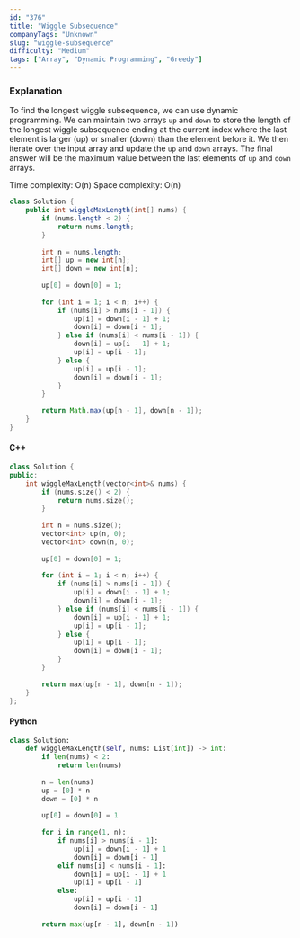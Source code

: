 ```yaml
---
id: "376"
title: "Wiggle Subsequence"
companyTags: "Unknown"
slug: "wiggle-subsequence"
difficulty: "Medium"
tags: ["Array", "Dynamic Programming", "Greedy"]
---
```


### Explanation
To find the longest wiggle subsequence, we can use dynamic programming. We can maintain two arrays `up` and `down` to store the length of the longest wiggle subsequence ending at the current index where the last element is larger (up) or smaller (down) than the element before it. We then iterate over the input array and update the `up` and `down` arrays. The final answer will be the maximum value between the last elements of `up` and `down` arrays.

Time complexity: O(n)
Space complexity: O(n)

```java
class Solution {
    public int wiggleMaxLength(int[] nums) {
        if (nums.length < 2) {
            return nums.length;
        }
        
        int n = nums.length;
        int[] up = new int[n];
        int[] down = new int[n];
        
        up[0] = down[0] = 1;
        
        for (int i = 1; i < n; i++) {
            if (nums[i] > nums[i - 1]) {
                up[i] = down[i - 1] + 1;
                down[i] = down[i - 1];
            } else if (nums[i] < nums[i - 1]) {
                down[i] = up[i - 1] + 1;
                up[i] = up[i - 1];
            } else {
                up[i] = up[i - 1];
                down[i] = down[i - 1];
            }
        }
        
        return Math.max(up[n - 1], down[n - 1]);
    }
}
```

#### C++
```cpp
class Solution {
public:
    int wiggleMaxLength(vector<int>& nums) {
        if (nums.size() < 2) {
            return nums.size();
        }
        
        int n = nums.size();
        vector<int> up(n, 0);
        vector<int> down(n, 0);
        
        up[0] = down[0] = 1;
        
        for (int i = 1; i < n; i++) {
            if (nums[i] > nums[i - 1]) {
                up[i] = down[i - 1] + 1;
                down[i] = down[i - 1];
            } else if (nums[i] < nums[i - 1]) {
                down[i] = up[i - 1] + 1;
                up[i] = up[i - 1];
            } else {
                up[i] = up[i - 1];
                down[i] = down[i - 1];
            }
        }
        
        return max(up[n - 1], down[n - 1]);
    }
};
```

#### Python
```python
class Solution:
    def wiggleMaxLength(self, nums: List[int]) -> int:
        if len(nums) < 2:
            return len(nums)
        
        n = len(nums)
        up = [0] * n
        down = [0] * n
        
        up[0] = down[0] = 1
        
        for i in range(1, n):
            if nums[i] > nums[i - 1]:
                up[i] = down[i - 1] + 1
                down[i] = down[i - 1]
            elif nums[i] < nums[i - 1]:
                down[i] = up[i - 1] + 1
                up[i] = up[i - 1]
            else:
                up[i] = up[i - 1]
                down[i] = down[i - 1]
        
        return max(up[n - 1], down[n - 1])
```